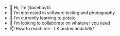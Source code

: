 - 👋 Hi, I’m @aceboy15
- 👀 I’m interested in software testing and photography
- 🌱 I’m currently learning to potato
- 💞️ I’m looking to collaborate on whatever you need
- 📫 How to reach me - LK:andrecandido15/

<!---
aceboy15/aceboy15 is a ✨ special ✨ repository because its `README.md` (this file) appears on your GitHub profile.
You can click the Preview link to take a look at your changes.
--->
